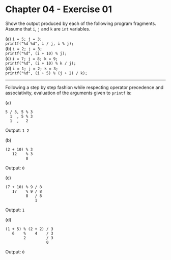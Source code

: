 # Chapter 04 - Exercise 01

Show the output produced by each of the following program fragments. Assume that `i`, `j` and `k` are `int` variables.  

(a) `i = 5; j = 3;`  
`printf("%d %d", i / j, i % j);`  
(b) `i = 2; j = 3;`  
`printf("%d", (i + 10) % j);`  
(c) `i = 7; j = 8; k = 9;`  
`printf("%d", (i + 10) % k / j);`  
(d) `i = 1; j = 2; k = 3;`  
`printf("%d", (i + 5) % (j + 2) / k);`  

---

Following a step by step fashion while respecting operator precedence and associativity, evaluation of the arguments given to `printf` is:   

(a)
```
5 / 3, 5 % 3  
  1  , 5 % 3  
  1  ,   2    
```

Output: `1 2`  

(b)
```
(2 + 10) % 3     
   12    % 3   
         0  
```

Output: `0`  

(c)
```
(7 + 10) % 9 / 8  
   17    % 9 / 8  
         8   / 8  
             1    
```

Output: `1`  

(d)
```
(1 + 5) % (2 + 2) / 3  
   6    %    4    / 3    
        2         / 3    
                  0  
```

Output: `0`  

